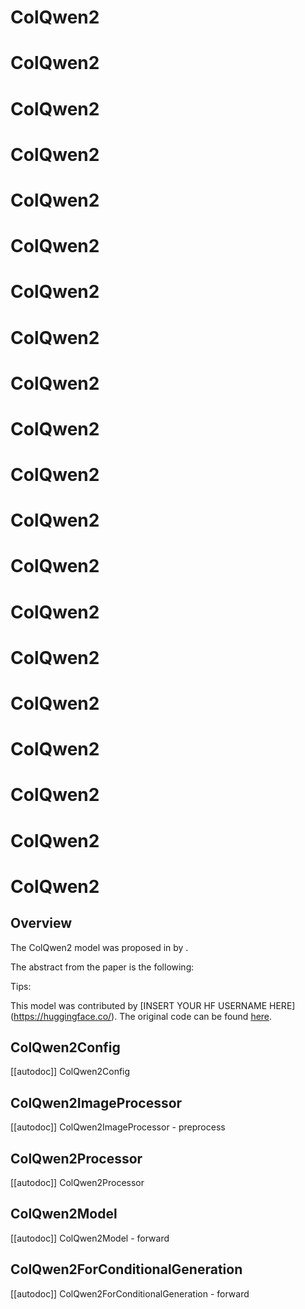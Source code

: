 <!--Copyright 2025 The HuggingFace Team. All rights reserved.

Licensed under the Apache License, Version 2.0 (the "License"); you may not use this file except in compliance with
the License. You may obtain a copy of the License at

http://www.apache.org/licenses/LICENSE-2.0

Unless required by applicable law or agreed to in writing, software distributed under the License is distributed on
an "AS IS" BASIS, WITHOUT WARRANTIES OR CONDITIONS OF ANY KIND, either express or implied. See the License for the
specific language governing permissions and limitations under the License.

⚠️ Note that this file is in Markdown but contain specific syntax for our doc-builder (similar to MDX) that may not be
rendered properly in your Markdown viewer.

-->

# ColQwen2

# ColQwen2

# ColQwen2

# ColQwen2

# ColQwen2

# ColQwen2

# ColQwen2

# ColQwen2

# ColQwen2

# ColQwen2

# ColQwen2

# ColQwen2

# ColQwen2

# ColQwen2

# ColQwen2

# ColQwen2

# ColQwen2

# ColQwen2

# ColQwen2

# ColQwen2

## Overview

The ColQwen2 model was proposed in [<INSERT PAPER NAME HERE>](<INSERT PAPER LINK HERE>) by <INSERT AUTHORS HERE>.
<INSERT SHORT SUMMARY HERE>

The abstract from the paper is the following:

*<INSERT PAPER ABSTRACT HERE>*

Tips:

<INSERT TIPS ABOUT MODEL HERE>

This model was contributed by [INSERT YOUR HF USERNAME HERE](https://huggingface.co/<INSERT YOUR HF USERNAME HERE>).
The original code can be found [here](<INSERT LINK TO GITHUB REPO HERE>).


## ColQwen2Config

[[autodoc]] ColQwen2Config

## ColQwen2ImageProcessor

[[autodoc]] ColQwen2ImageProcessor
    - preprocess

## ColQwen2Processor

[[autodoc]] ColQwen2Processor

## ColQwen2Model

[[autodoc]] ColQwen2Model
    - forward

## ColQwen2ForConditionalGeneration

[[autodoc]] ColQwen2ForConditionalGeneration
    - forward
